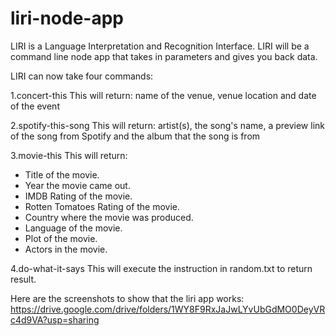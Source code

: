 # liri-node-app
LIRI is a Language Interpretation and Recognition Interface. LIRI will be a command line node app that takes in parameters and gives you back data.

LIRI can now take four commands:

1.concert-this
This will return: name of the venue, venue location and date of the event

2.spotify-this-song
This will return: artist(s), the song's name, a preview link of the song from Spotify and the album that the song is from

3.movie-this
This will return:
   * Title of the movie.
   * Year the movie came out.
   * IMDB Rating of the movie.
   * Rotten Tomatoes Rating of the movie.
   * Country where the movie was produced.
   * Language of the movie.
   * Plot of the movie.
   * Actors in the movie.

4.do-what-it-says
This will execute the instruction in random.txt to return result. 

Here are the screenshots to show that the liri app works: https://drive.google.com/drive/folders/1WY8F9RxJaJwLYvUbGdMO0DeyVRc4d9VA?usp=sharing